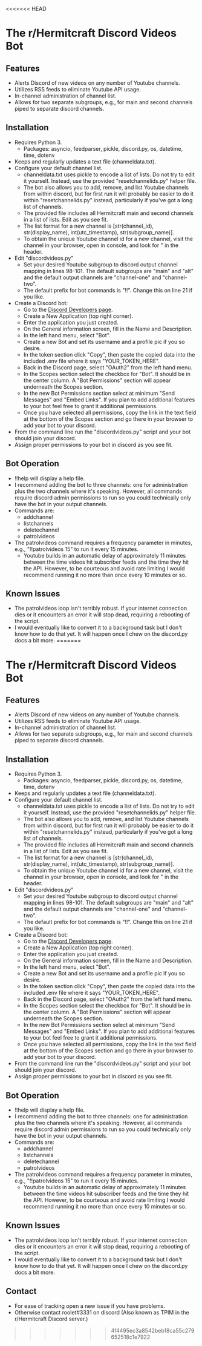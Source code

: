 <<<<<<< HEAD
# The r/Hermitcraft Discord Videos Bot

## Features

* Alerts Discord of new videos on any number of Youtube channels.
* Utilizes RSS feeds to eliminate Youtube API usage.
* In-channel administration of channel list.
* Allows for two separate subgroups, e.g., for main and second channels piped to separate discord channels.

## Installation

* Requires Python 3.
   * Packages: asyncio, feedparser, pickle, discord.py, os, datetime, time, dotenv
* Keeps and regularly updates a text file (channeldata.txt).
* Configure your default channel list.
   * channeldata.txt uses pickle to encode a list of lists. Do not try to edit it yourself. Instead, use the provided "resetchannelids.py" helper file.
   * The bot also allows you to add, remove, and list Youtube channels from within discord, but for first run it will probably be easier to do it within "resetchannelids.py" instead, particularly if you've got a long list of channels.
   * The provided file includes all Hermitcraft main and second channels in a list of lists. Edit as you see fit.
   * The list format for a new channel is [str(channel_id), str(display_name), int(utc_timestamp), str(subgroup_name)].
   * To obtain the unique Youtube channel id for a new channel, visit the channel in your browser, open in console, and look for "<link rel="canonical" href="https://youtube.com/channel/this_is_the_unique_id_you_want"> in the header.
* Edit "discordvideos.py"
   * Set your desired Youtube subgroup to discord output channel mapping in lines 98-101. The default subgroups are "main" and "alt" and the default output channels are "channel-one" and "channel-two".
   * The default prefix for bot commands is "!!". Change this on line 21 if you like.
* Create a Discord bot:
   * Go to the [Discord Developers page](https://discord.com/developers/applications).
   * Create a New Application (top right corner).
   * Enter the application you just created.
   * On the General information screen, fill in the Name and Description.
   * In the left hand menu, select "Bot".
   * Create a new Bot and set its username and a profile pic if you so desire.
   * In the token section click "Copy", then paste the copied data into the included .env file where it says "YOUR_TOKEN_HERE".
   * Back in the Discord page, select "OAuth2" from the left hand menu.
   * In the Scopes section select the checkbox for "Bot". It should be in the center column. A "Bot Permissions" section will appear underneath the Scopes section.
   * In the new Bot Permissions section select at minimum "Send Messages" and "Embed Links". If you plan to add additional features to your bot feel free to grant it additional permissions.
   * Once you have selected all permissions, copy the link in the text field at the bottom of the Scopes section and go there in your browser to add your bot to your discord.
* From the command line run the "discordvideos.py" script and your bot should join your discord.
* Assign proper permissions to your bot in discord as you see fit.

## Bot Operation

* !!help will display a help file.
* I recommend adding the bot to three channels: one for administration plus the two channels where it's speaking. However, all commands require discord admin permissions to run so you could technically only have the bot in your output channels.
* Commands are:
   * addchannel
   * listchannels
   * deletechannel
   * patrolvideos
* The patrolvideos command requires a frequency parameter in minutes, e.g., "!!patrolvideos 15" to run it every 15 minutes.
   * Youtube builds in an automatic delay of approximately 11 minutes between the time videos hit subscriber feeds and the time they hit the API. However, to be courteous and avoid rate limiting I would recommend running it no more than once every 10 minutes or so.

## Known Issues

* The patrolvideos loop isn't terribly robust. If your internet connection dies or it encounters an error it will stop dead, requiring a rebooting of the script.
* I would eventually like to convert it to a background task but I don't know how to do that yet. It will happen once I chew on the discord.py docs a bit more.
=======
# The r/Hermitcraft Discord Videos Bot

## Features

* Alerts Discord of new videos on any number of Youtube channels.
* Utilizes RSS feeds to eliminate Youtube API usage.
* In-channel administration of channel list.
* Allows for two separate subgroups, e.g., for main and second channels piped to separate discord channels.

## Installation

* Requires Python 3.
   * Packages: asyncio, feedparser, pickle, discord.py, os, datetime, time, dotenv
* Keeps and regularly updates a text file (channeldata.txt).
* Configure your default channel list.
   * channeldata.txt uses pickle to encode a list of lists. Do not try to edit it yourself. Instead, use the provided "resetchannelids.py" helper file.
   * The bot also allows you to add, remove, and list Youtube channels from within discord, but for first run it will probably be easier to do it within "resetchannelids.py" instead, particularly if you've got a long list of channels.
   * The provided file includes all Hermitcraft main and second channels in a list of lists. Edit as you see fit.
   * The list format for a new channel is [str(channel_id), str(display_name), int(utc_timestamp), str(subgroup_name)].
   * To obtain the unique Youtube channel id for a new channel, visit the channel in your browser, open in console, and look for "<link rel="canonical" href="https://youtube.com/channel/this_is_the_unique_id_you_want"> in the header.
* Edit "discordvideos.py"
   * Set your desired Youtube subgroup to discord output channel mapping in lines 98-101. The default subgroups are "main" and "alt" and the default output channels are "channel-one" and "channel-two".
   * The default prefix for bot commands is "!!". Change this on line 21 if you like.
* Create a Discord bot:
   * Go to the [Discord Developers page](https://discord.com/developers/applications).
   * Create a New Application (top right corner).
   * Enter the application you just created.
   * On the General information screen, fill in the Name and Description.
   * In the left hand menu, select "Bot".
   * Create a new Bot and set its username and a profile pic if you so desire.
   * In the token section click "Copy", then paste the copied data into the included .env file where it says "YOUR_TOKEN_HERE".
   * Back in the Discord page, select "OAuth2" from the left hand menu.
   * In the Scopes section select the checkbox for "Bot". It should be in the center column. A "Bot Permissions" section will appear underneath the Scopes section.
   * In the new Bot Permissions section select at minimum "Send Messages" and "Embed Links". If you plan to add additional features to your bot feel free to grant it additional permissions.
   * Once you have selected all permissions, copy the link in the text field at the bottom of the Scopes section and go there in your browser to add your bot to your discord.
* From the command line run the "discordvideos.py" script and your bot should join your discord.
* Assign proper permissions to your bot in discord as you see fit.

## Bot Operation

* !!help will display a help file.
* I recommend adding the bot to three channels: one for administration plus the two channels where it's speaking. However, all commands require discord admin permissions to run so you could technically only have the bot in your output channels.
* Commands are:
   * addchannel
   * listchannels
   * deletechannel
   * patrolvideos
* The patrolvideos command requires a frequency parameter in minutes, e.g., "!!patrolvideos 15" to run it every 15 minutes.
   * Youtube builds in an automatic delay of approximately 11 minutes between the time videos hit subscriber feeds and the time they hit the API. However, to be courteous and avoid rate limiting I would recommend running it no more than once every 10 minutes or so.

## Known Issues

* The patrolvideos loop isn't terribly robust. If your internet connection dies or it encounters an error it will stop dead, requiring a rebooting of the script.
* I would eventually like to convert it to a background task but I don't know how to do that yet. It will happen once I chew on the discord.py docs a bit more.

## Contact

* For ease of tracking open a new issue if you have problems.
* Otherwise contact roolet#3331 on discord (Also known as TPIM in the r/Hermitcraft Discord server.)
>>>>>>> 4f4495ec3a8542beb18ca55c279652518c1e7922
